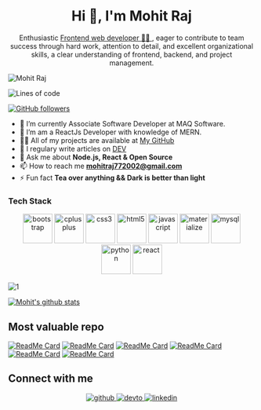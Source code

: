 <h1 align="center">Hi 👋, I'm Mohit Raj</h1>
<div align="center">
<!-- <img src="https://user-images.githubusercontent.com/42115530/92640221-9728ca00-f2fa-11ea-8994-c72b26e937de.gif" align="center"/> -->
</div>
<!-- <h1 align="center" style="font-weight:bold;">I'm Mohit Raj</h1> -->
<p align="center">Enthusiastic <a href="https://mohit355.github.io/Portfolio/">Frontend web developer 👨‍💻 </a>, eager to contribute to team success through hard work, attention to detail, and
excellent organizational skills, a clear understanding of frontend, backend, and project management.</p>


<p align="left"> <img src="https://komarev.com/ghpvc/?username=mohit355" alt="Mohit Raj" /> </p>


![Lines of code](https://img.shields.io/badge/From%20Hello%20World%20I've%20written-4124786%20Lines%20of%20code-blue)

[![GitHub followers](https://img.shields.io/github/followers/mohit355.svg?style=social&label=Follow&maxAge=2592000)](https://github.com/mohit355?tab=followers)




- 🔭 I’m currently Associate Software Developer at MAQ Software.
- 🌱 I’m am a ReactJs Developer with knowledge of MERN.
- 👨‍💻 All of my projects are available at [My GitHub](https://github.com/mohit355)
- 📝 I regulary write articles on [DEV](https://dev.to/mohit355)
- 💬 Ask me about **Node.js, React & Open Source**
- 📫 How to reach me **mohitraj772002@gmail.com**
- ⚡ Fun fact **Tea over anything && Dark is better than light**

### Tech Stack

<p align="center"><img src="https://devicons.github.io/devicon/devicon.git/icons/bootstrap/bootstrap-plain.svg" alt="bootstrap" width="60" height="60" title="Bootstrap" /> <img src="https://devicons.github.io/devicon/devicon.git/icons/cplusplus/cplusplus-original.svg" alt="cplusplus" width="60" height="60" title="C++"/> <img src="https://devicons.github.io/devicon/devicon.git/icons/css3/css3-original-wordmark.svg" alt="css3" width="60" height="60" title="CSS"/> <img src="https://devicons.github.io/devicon/devicon.git/icons/html5/html5-original-wordmark.svg" alt="html5" width="60" height="60" title="HTML"/> <img src="https://devicons.github.io/devicon/devicon.git/icons/javascript/javascript-original.svg" alt="javascript" width="60" height="60" title="JAVASCRIPT"/> <img src="https://raw.githubusercontent.com/prplx/svg-logos/5585531d45d294869c4eaab4d7cf2e9c167710a9/svg/materialize.svg" alt="materialize" width="60" height="60" title="MATERIALIZE"/> <img src="https://devicons.github.io/devicon/devicon.git/icons/mysql/mysql-original-wordmark.svg" alt="mysql" width="60" height="60" title="MYSQL"/> <img src="https://devicons.github.io/devicon/devicon.git/icons/python/python-original.svg" alt="python" width="60" height="60" title="PYTHON"/> <img src="https://devicons.github.io/devicon/devicon.git/icons/react/react-original-wordmark.svg" alt="react" width="60" height="60" title="REACT.JS"/></p>


![1](https://github-readme-stats.vercel.app/api/top-langs/?username=mohit355&theme=blue-green)

[![Mohit's github stats](https://github-readme-stats.vercel.app/api?username=mohit355&theme=blue-green)](https://github.com/mohit355/github-readme-stats)

## Most valuable repo

[![ReadMe Card](https://github-readme-stats.vercel.app/api/pin/?username=mohit355&repo=burger-builder&theme=midnight-purple)](https://github.com/mohit355/burger-builder)
[![ReadMe Card](https://github-readme-stats.vercel.app/api/pin/?username=mohit355&repo=My-Personal-Portfolio&theme=midnight-purple)](https://github.com/mohit355/My-Personal-Portfolio)
[![ReadMe Card](https://github-readme-stats.vercel.app/api/pin/?username=mohit355&repo=whatsapp&theme=midnight-purple)](https://github.com/mohit355/whatsapp)
[![ReadMe Card](https://github-readme-stats.vercel.app/api/pin/?username=mohit355&repo=Text-Editor&theme=midnight-purple)](https://github.com/mohit355/Text-Editor)
[![ReadMe Card](https://github-readme-stats.vercel.app/api/pin/?username=mohit355&repo=DSC-WOW-Tic-Tac-Toe&theme=midnight-purple)](https://github.com/mohit355/DSC-WOW-Tic-Tac-Toe)
[![ReadMe Card](https://github-readme-stats.vercel.app/api/pin/?username=mohit355&repo=vChat&theme=midnight-purple)](https://github.com/mohit355/vChat)

## Connect with me  
<div align="center">
<a href="https://github.com/mohit355" target="_blank">
<img src=https://img.shields.io/badge/github-%2324292e.svg?&style=for-the-badge&logo=github&logoColor=white alt=github style="margin-bottom: 5px;" />
</a>
<a href="https://dev.to/mohit355" target="_blank">
<img src=https://img.shields.io/badge/dev.to-%2308090A.svg?&style=for-the-badge&logo=dev.to&logoColor=white alt=devto style="margin-bottom: 5px;" />
</a>
<a href="https://www.linkedin.com/in/mohit-raj-0b51aa171/" target="_blank">
<img src=https://img.shields.io/badge/linkedin-%231E77B5.svg?&style=for-the-badge&logo=linkedin&logoColor=white alt=linkedin style="margin-bottom: 5px;" />
</a>
</div>
